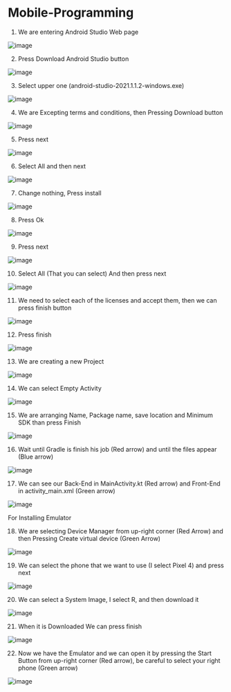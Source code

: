 # Mobile-Programming
1)	We are entering Android Studio Web page

![image](https://user-images.githubusercontent.com/101103934/157287896-f9d9ce09-574c-486e-afe0-d11167943ff5.png)

2)	Press Download Android Studio button

![image](https://user-images.githubusercontent.com/101103934/157287933-24c932e4-b64f-4ea1-82f2-bb48a35c1b78.png)

3)	Select upper one (android-studio-2021.1.1.2-windows.exe)

![image](https://user-images.githubusercontent.com/101103934/157287963-1b58e502-bf34-499d-b3ae-e0878970036f.png)

4)	We are Excepting terms and conditions, then Pressing Download button

![image](https://user-images.githubusercontent.com/101103934/157288018-7c1df37d-42af-4c1e-ba9f-2435e900baa3.png)

5)	Press next

![image](https://user-images.githubusercontent.com/101103934/157288037-ebfeb295-cc2e-40b9-a431-7fa40558028b.png)

6)	Select All and then next

![image](https://user-images.githubusercontent.com/101103934/157288059-b33e15a2-9368-43c8-bc14-f49b0002cda4.png)

7)	Change nothing, Press install

![image](https://user-images.githubusercontent.com/101103934/157288331-6e5dc1cf-d2e8-4b13-877f-49721b13607c.png)

8)	Press Ok

![image](https://user-images.githubusercontent.com/101103934/157288350-d1cccbc3-cb56-4c7f-a319-aa1540329b6c.png)

9)	Press next

![image](https://user-images.githubusercontent.com/101103934/157288369-5094d4f8-84e5-4f73-a5bd-d6e88771e22c.png)

10) Select All (That you can select) And then press next

![image](https://user-images.githubusercontent.com/101103934/157288401-1e67991e-2357-428e-84da-2e4dc458b422.png)

11) We need to select each of the licenses and accept them, then we can press finish button

![image](https://user-images.githubusercontent.com/101103934/157288421-16b07c72-b247-44be-ba33-d7dc1ec2a896.png)

12) Press finish

![image](https://user-images.githubusercontent.com/101103934/157288437-558ccae8-36a5-43c6-87d9-de5bd693ec7e.png)

13) We are creating a new Project

![image](https://user-images.githubusercontent.com/101103934/157288470-43ea5848-adbe-48b5-9c34-444c3998397d.png)

14) We can select Empty Activity

![image](https://user-images.githubusercontent.com/101103934/157288487-f2a24af2-2f69-4031-9603-9580a5a7b0af.png)

15) We are arranging Name, Package name, save location and Minimum SDK than press Finish

![image](https://user-images.githubusercontent.com/101103934/157288499-225edc3c-32fe-403b-a7a5-0b1aea26457d.png)

16) Wait until Gradle is finish his job (Red arrow) and until the files appear (Blue arrow)

![image](https://user-images.githubusercontent.com/101103934/157288550-50ef1ebb-af7f-4b07-9c22-183496997f50.png)

17)  We can see our Back-End in MainActivity.kt (Red arrow) and Front-End in activity_main.xml (Green arrow)

![image](https://user-images.githubusercontent.com/101103934/157288576-cac0cf00-48c7-4af4-b8dd-4da5b3ad7d3d.png)

For Installing Emulator

18) We are selecting Device Manager from up-right corner (Red Arrow) and then Pressing Create virtual device (Green Arrow)

![image](https://user-images.githubusercontent.com/101103934/157288609-3dceaee9-25f4-4047-8794-e5ecc1bf99a1.png)

19) We can select the phone that we want to use (I select Pixel 4) and press next

![image](https://user-images.githubusercontent.com/101103934/157288633-42c60e9c-b2c7-4e95-bfc6-d61ef5667785.png)

20) We can select a System Image, I select R, and then download it 

![image](https://user-images.githubusercontent.com/101103934/157288663-299a23a8-8d70-402c-ad45-a24344c60405.png)

21) When it is Downloaded We can press finish
 
![image](https://user-images.githubusercontent.com/101103934/157288723-7027ebf4-f238-4b90-9112-84d8a8bcbc12.png)

22) Now we have the Emulator and we can open it by pressing the Start Button from up-right corner (Red arrow), be careful to select your right phone (Green arrow)

![image](https://user-images.githubusercontent.com/101103934/157288749-10ed2464-2773-462e-94be-7fe6123032d7.png)

